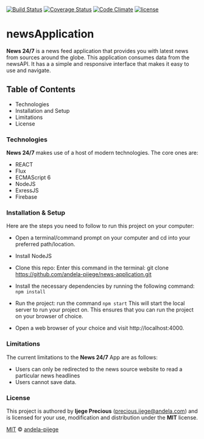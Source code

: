 [![Build Status](https://travis-ci.org/andela-pijege/news-application.svg?branch=develop)](https://travis-ci.org/andela-pijege/news-application)
[![Coverage Status](https://coveralls.io/repos/github/andela-pijege/news-application/badge.svg?branch=develop)](https://coveralls.io/github/andela-pijege/news-application?branch=develop)
[![Code Climate](https://codeclimate.com/github/andela-pijege/news-application/badges/gpa.svg)](https://codeclimate.com/github/andela-pijege/news-application)
[![license](https://img.shields.io/github/license/mashape/apistatus.svg)]()

# newsApplication

**News 24/7** is a news feed application that provides you with latest news from sources around the globe. This application consumes data from the newsAPI. It has a a simple and responsive interface that makes it easy to use and navigate.

## Table of Contents

* Technologies
* Installation and Setup
* Limitations
* License

### Technologies

**News 24/7** makes use of a host of modern technologies. The core ones are:

* REACT
* Flux
* ECMAScript 6
* NodeJS
* ExressJS
* Firebase


### Installation & Setup

Here are the steps you need to follow to run this project on your computer:

* Open a terminal/command prompt on your computer and cd into your preferred path/location.

* Install NodeJS

* Clone this repo: Enter this command in the terminal: git clone https://github.com/andela-pijege/news-application.git

* Install the necessary dependencies by running the following command: `npm install`

* Run the project: run the command `npm start` This will start the local server to run your project on. This ensures that you   can run the project on your browser of choice.

* Open a web browser of your choice and visit http://localhost:4000.

### Limitations

The current limitations to the **News 24/7** App are as follows:

* Users can only be redirected to the news source website to read a particular news headlines
* Users cannot save data.

### License

This project is authored by **Ijege Precious** (precious.ijege@andela.com) and is licensed for your use, modification and distribution under the **MIT** license. 

[MIT][license] © [andela-pijege][author]

<!-- Definitions -->

[license]: LICENSE

[author]: andela-pijege